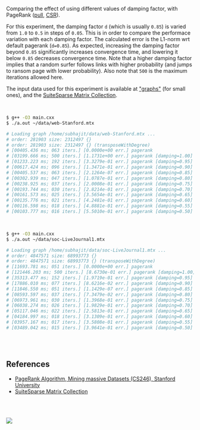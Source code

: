 Comparing the effect of using different values of damping factor, with PageRank
([pull], [CSR]).

For this experiment, the damping factor `d` (which is usually `0.85`) is
varied from `1.0` to `0.5` in steps of `0.05`. This is in order to compare
the performace variation with each damping factor. The calculated error
is the L1-norm wrt default pagerank (`d=0.85`). As expected, increasing
the damping factor beyond `0.85` significantly increases convergence time,
and lowering it below `0.85` decreases convergence time. Note that a higher
damping factor implies that a random surfer follows links with higher
probability (and jumps to ransom page with lower probability). Also note that
`500` is the maximum iterations allowed here.

The input data used for this experiment is available at ["graphs"] (for small
ones), and the [SuiteSparse Matrix Collection].

<br>

```bash
$ g++ -O3 main.cxx
$ ./a.out ~/data/web-Stanford.mtx

# Loading graph /home/subhajit/data/web-Stanford.mtx ...
# order: 281903 size: 2312497 {}
# order: 281903 size: 2312497 {} (transposeWithDegree)
# [00405.436 ms; 063 iters.] [0.0000e+00 err.] pagerank
# [03199.666 ms; 500 iters.] [1.1731e+00 err.] pagerank [damping=1.00]
# [01233.223 ms; 192 iters.] [3.3279e-01 err.] pagerank [damping=0.95]
# [00617.424 ms; 096 iters.] [1.3471e-01 err.] pagerank [damping=0.90]
# [00405.537 ms; 063 iters.] [2.1264e-07 err.] pagerank [damping=0.85]
# [00302.939 ms; 047 iters.] [1.0787e-01 err.] pagerank [damping=0.80]
# [00238.925 ms; 037 iters.] [2.0008e-01 err.] pagerank [damping=0.75]
# [00193.744 ms; 030 iters.] [2.8214e-01 err.] pagerank [damping=0.70]
# [00161.573 ms; 025 iters.] [3.5654e-01 err.] pagerank [damping=0.65]
# [00135.776 ms; 021 iters.] [4.2481e-01 err.] pagerank [damping=0.60]
# [00116.598 ms; 018 iters.] [4.8881e-01 err.] pagerank [damping=0.55]
# [00103.777 ms; 016 iters.] [5.5010e-01 err.] pagerank [damping=0.50]
```

<br>

```bash
$ g++ -O3 main.cxx
$ ./a.out ~/data/soc-LiveJournal1.mtx

# Loading graph /home/subhajit/data/soc-LiveJournal1.mtx ...
# order: 4847571 size: 68993773 {}
# order: 4847571 size: 68993773 {} (transposeWithDegree)
# [11693.781 ms; 051 iters.] [0.0000e+00 err.] pagerank
# [121446.203 ms; 500 iters.] [8.6730e-01 err.] pagerank [damping=1.00]
# [35313.477 ms; 152 iters.] [1.9719e-01 err.] pagerank [damping=0.95]
# [17886.010 ms; 077 iters.] [8.6216e-02 err.] pagerank [damping=0.90]
# [11846.550 ms; 051 iters.] [1.1429e-07 err.] pagerank [damping=0.85]
# [08593.597 ms; 037 iters.] [7.3479e-02 err.] pagerank [damping=0.80]
# [06973.961 ms; 030 iters.] [1.3968e-01 err.] pagerank [damping=0.75]
# [06038.274 ms; 026 iters.] [1.9829e-01 err.] pagerank [damping=0.70]
# [05117.046 ms; 022 iters.] [2.5813e-01 err.] pagerank [damping=0.65]
# [04184.997 ms; 018 iters.] [3.1309e-01 err.] pagerank [damping=0.60]
# [03957.167 ms; 017 iters.] [3.5808e-01 err.] pagerank [damping=0.55]
# [03489.042 ms; 015 iters.] [3.9641e-01 err.] pagerank [damping=0.50]
```

<br>
<br>


## References

- [PageRank Algorithm, Mining massive Datasets (CS246), Stanford University][this lecture]
- [SuiteSparse Matrix Collection]

<br>
<br>

[![](https://i.imgur.com/MwsC9Av.jpg)](https://www.youtube.com/watch?v=GRvZnN0iiwo)

[this lecture]: http://snap.stanford.edu/class/cs246-videos-2019/lec9_190205-cs246-720.mp4
[pull]: https://github.com/puzzlef/pagerank-push-vs-pull
[CSR]: https://github.com/puzzlef/pagerank-class-vs-csr
["graphs"]: https://github.com/puzzlef/graphs
[SuiteSparse Matrix Collection]: https://suitesparse-collection-website.herokuapp.com
